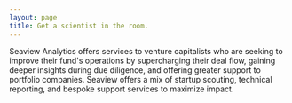 ```yaml
---
layout: page
title: Get a scientist in the room.
---
```


Seaview Analytics offers services to venture capitalists who are seeking to improve their fund's operations by supercharging their deal flow, gaining deeper insights during due diligence, and offering greater support to portfolio companies. Seaview offers a mix of startup scouting, technical reporting, and bespoke support services to maximize impact.
